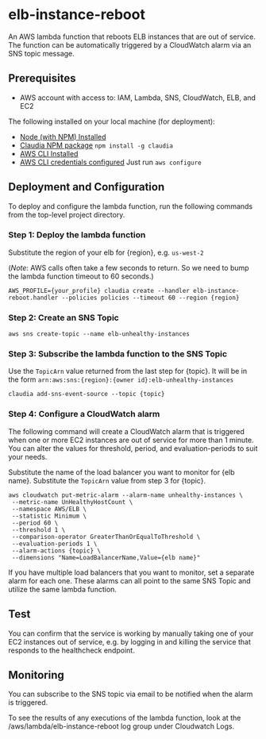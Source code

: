# elb-instance-reboot

An AWS lambda function that reboots ELB instances that are out of service. 
The function can be automatically triggered by a CloudWatch alarm via 
an SNS topic message.

## Prerequisites

* AWS account with access to: IAM, Lambda, SNS, CloudWatch, ELB, and EC2

The following installed on your local machine (for deployment):

* [Node (with NPM) Installed](https://docs.npmjs.com/getting-started/installing-node) 
* [Claudia NPM package](https://www.npmjs.com/package/claudia) `npm install -g claudia`
* [AWS CLI Installed](http://docs.aws.amazon.com/cli/latest/userguide/installing.html) 
* [AWS CLI credentials configured](http://docs.aws.amazon.com/cli/latest/userguide/cli-chap-getting-started.html) Just run `aws configure`

## Deployment and Configuration

To deploy and configure the lambda function, run the following commands from the top-level project directory.

### Step 1: Deploy the lambda function

Substitute the region of your elb for {region}, e.g. `us-west-2`

(*Note*: AWS calls often take a few seconds to return. So we need to 
bump the lambda function timeout to 60 seconds.)

```
AWS_PROFILE={your_profile} claudia create --handler elb-instance-reboot.handler --policies policies --timeout 60 --region {region}
```

### Step 2: Create an SNS Topic

```
aws sns create-topic --name elb-unhealthy-instances
```

### Step 3: Subscribe the lambda function to the SNS Topic

Use the `TopicArn` value returned from the last step for {topic}. It 
will be in the form `arn:aws:sns:{region}:{owner id}:elb-unhealthy-instances`

```
claudia add-sns-event-source --topic {topic}
```

### Step 4: Configure a CloudWatch alarm

The following command will create a CloudWatch alarm that is triggered when
one or more EC2 instances are out of service for more than 1 minute. You can 
alter the values for threshold, period, and evaluation-periods to suit your needs.

Substitute the name of the load balancer you want to monitor for {elb name}. 
Substitute the `TopicArn` value from step 3 for {topic}.

```
aws cloudwatch put-metric-alarm --alarm-name unhealthy-instances \
 --metric-name UnHealthyHostCount \
 --namespace AWS/ELB \
 --statistic Minimum \
 --period 60 \
 --threshold 1 \
 --comparison-operator GreaterThanOrEqualToThreshold \
 --evaluation-periods 1 \
 --alarm-actions {topic} \
 --dimensions "Name=LoadBalancerName,Value={elb name}" 
```

If you have multiple load balancers that you want to monitor, set a separate alarm
for each one. These alarms can all point to the same SNS Topic and utilize the same
lambda function.

## Test

You can confirm that the service is working by manually taking one of your EC2 instances out of service, e.g.
by logging in and killing the service that responds to the healthcheck endpoint.

## Monitoring 

You can subscribe to the SNS topic via email to be notified when the alarm is triggered.

To see the results of any executions of the lambda function, look at the /aws/lambda/elb-instance-reboot log group
under Cloudwatch Logs.


